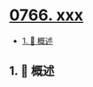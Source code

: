 # [0766. xxx](https://github.com/Tdahuyou/TNotes.leetcode/tree/main/notes/0766.%20xxx)

<!-- region:toc -->

- [1. 📝 概述](#1--概述)

<!-- endregion:toc -->

## 1. 📝 概述
